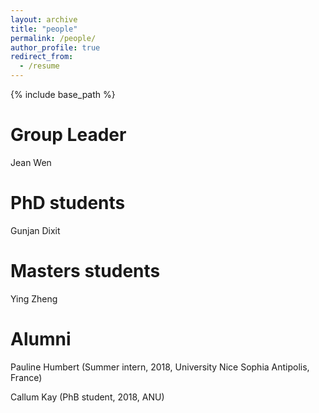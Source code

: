 ```yaml
---
layout: archive
title: "people"
permalink: /people/
author_profile: true
redirect_from:
  - /resume
---
```


{% include base_path %}

Group Leader
======
Jean Wen

PhD students
======
Gunjan Dixit
  
Masters students
======
Ying Zheng

Alumni
======
Pauline Humbert (Summer intern, 2018, University Nice Sophia Antipolis, France)

Callum Kay (PhB student, 2018, ANU)



